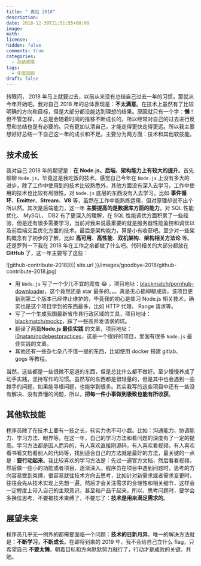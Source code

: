 ```yaml
---
title: " 再见 2018"
description: 
date: 2018-12-30T21:51:55+08:00
image: 
math: 
license: 
hidden: false
comments: true
categories:
  - 总结感悟
tags:
  - 年度回顾
draft: false
---
```


转眼间， 2018 年马上就要过去，以前从来没有总结自己过去一年的习惯，那就从今年开始吧。我对自己 2018 年的总体表现是：**不太满意**。在技术上虽然有了比较明确的方向和目标，但是大部分都没能达到理想的结果。原因就只有一个字：**懒**！但不管怎样，人总是会随着时间的推移不断成长的，所以经常对自己的过去进行反思和总结也是有必要的。只有更加认清自己，才能走得更快走得更远。所以我主要想好好总结一下自己这一年的成长和不足。主要分为两方面：技术和其他软技能。

## 技术成长

我对自己 2018 年的期望是：**在 Node.js、后端、架构能力上有较大的提升**。首先聊聊 `Node.js`，毕竟这是我吃饭的技术。感觉自己今年在 `Node.js` 上没有多大的进步，除了工作中使用到的技术比较熟悉外，其他方面没有深入去学习，工作中使用的技术也比较有局限性。对 `Node.js` 底层的东西没有入去学习，比如 **事件循环**、**Emitter**、**Stream**、**V8** 等，虽然在工作中能熟练运用，但对原理却说不出个所以然。其次是后端能力，这一年 **主要提高的是数据库方面的能力**，对 SQL 性能优化、 MySQL、 DB2 有了更深入的理解，在 SQL 性能调优方面积累了一些经验，但是还有很多需要学习，当前对我来说最重要的就是服务器性能监控和调优以及前后端交互优化方面的技术。最后是架构能力，算是小有收获吧。至少对一些架构概念有了初步的了解，比如 **高可用**、**高性能**、**双机架构**、**架构相关方法论** 等。还是罗列一下我在 2018 年在工作之余都做了什么吧。代码相关的大部分都放在 **GitHub** 了，这一年主要写了这些：

![github-contribute-2018]({{ site.url }}/images/goodbye-2018/github-contribute-2018.jpg)

* 用 `Node.js` 写了一个少儿不宜的爬虫 :joy: ，项目地址：[blackmatch/pornhub-downloader](https://github.com/blackmatch/pornhub-downloader)，这个竟然还是 star 最多的。。。真是无心插柳柳成荫，该项目更新到第二个版本已经停止维护的，毕竟我的初心是练习 Node.js 相关技术，确实也是这个项目学到的东西最多，比如 HTTP 代理、 Range 请求等。
* 写了一个生成我国最新省市县行政区域的工具，项目地址：[blackmatch/mockz](https://github.com/blackmatch/mockz)，踩了一些高并发请求的坑。
* 翻译了两篇**Node.js 最佳实践** 的文章，项目地址：[i0natan/nodebestpractices](https://github.com/i0natan/nodebestpractices)，这是一个很好的项目，里面有很多 `Node.js` 最佳实践的文章。
* 其他还有一些杂七杂八不值一提的东西，比如使用 docker 搭建 gitlab、 gogs 等教程。

当然，这些都是一些很微不足道的东西，但是总比什么都不做好。至少慢慢养成了动手实践，坚持写作的习惯。虽然写的东西都是很轻量的，但是其中也会遇到一些棘手的问题，如果能寻根问题，也能学到很多。其实我写的这些项目中还有一些没有解决、没有弄懂的问题，所以，**把每一件小事做到极致也能有所收获**。

## 其他软技能

程序员除了在技术上要有一技之长，软实力也不可小觑。比如：沟通能力、协调能力、学习方法、眼界等。在这一年，自己的学习方法和看问题的深度有了一定的提高。学习方法都是因人而异的，有人喜欢直接刚源码，有人喜欢看视频，有人喜欢看书看文档看别人的代码等，找到适合自己的方法就是最好的方法，最关键的一点是：**要行动起来**。我比较喜欢的学习方法是：先过一遍官方文档，然后看看视频，然后做一些小的功能或者项目，逐渐深入。程序员在项目中遇到问题时，思考的方向容易受到束缚，很容易就往技术方向去思考，比如针对新需求或者需求变更时，往往会先从技术实现上先想一遍，然后才会关注需求的合理性和相关细节，这样会一定程度上带入自己的主观意识，甚至和产品干起来。所以，思考问题时，要学会多换位思考，不要被技术束缚了，不要忘了：**技术是用来满足需求的**。

## 展望未来

程序员几乎无一例外的都需要面临一个问题：**技术的日新月异**。唯一的解决方法就是：**不断学习，不断成长**。在即将到来的 2019 年，我不会给自己立什么 flag，只希望自己 **不要太懒**，朝着目标和方向默默努力就行了，行动才是成败的关键。共勉。